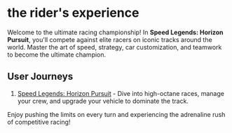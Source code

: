 # the rider's experience

Welcome to the ultimate racing championship! In **Speed Legends: Horizon Pursuit**, you'll compete against elite racers on iconic tracks around the world. Master the art of speed, strategy, car customization, and teamwork to become the ultimate champion.

## User Journeys

1. [Speed Legends: Horizon Pursuit](docs/journeys/speed-legends-horizon-pursuit.md) - Dive into high-octane races, manage your crew, and upgrade your vehicle to dominate the track.

Enjoy pushing the limits on every turn and experiencing the adrenaline rush of competitive racing!
